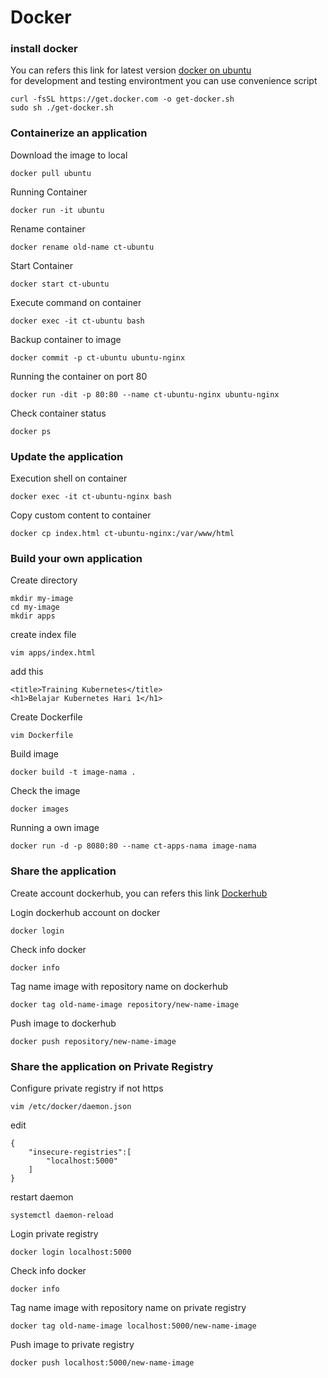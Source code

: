 # Docker
### install docker
You can refers this link for latest version [docker on ubuntu](https://docs.docker.com/engine/install/ubuntu/)<br>
for development and testing environtment you can use convenience script
``` 
curl -fsSL https://get.docker.com -o get-docker.sh
sudo sh ./get-docker.sh
```

### Containerize an application
Download the image to local
```
docker pull ubuntu 
``` 

Running Container
```
docker run -it ubuntu
```

Rename container
```
docker rename old-name ct-ubuntu
```

Start Container
```
docker start ct-ubuntu
```

Execute command on container
```
docker exec -it ct-ubuntu bash
```

Backup container to image
```
docker commit -p ct-ubuntu ubuntu-nginx
```

Running the container on port 80
```
docker run -dit -p 80:80 --name ct-ubuntu-nginx ubuntu-nginx
``` 

Check container status
```
docker ps 
``` 

### Update the application
Execution shell on container
```
docker exec -it ct-ubuntu-nginx bash
```

Copy custom content to container
```
docker cp index.html ct-ubuntu-nginx:/var/www/html
``` 

### Build your own application
Create directory
```
mkdir my-image
cd my-image
mkdir apps
```

create index file
```
vim apps/index.html
```

add this
```
<title>Training Kubernetes</title>
<h1>Belajar Kubernetes Hari 1</h1>
```

Create Dockerfile
```
vim Dockerfile 
```

Build image
```
docker build -t image-nama .
``` 

Check the image
```
docker images 
```

Running a own image
```
docker run -d -p 8080:80 --name ct-apps-nama image-nama
``` 

### Share the application
Create account dockerhub, you can refers this link [Dockerhub](https://hub.docker.com/)

Login dockerhub account on docker
```
docker login 
```
Check info docker 
```
docker info 
``` 
Tag name image with repository name on dockerhub 
```
docker tag old-name-image repository/new-name-image
``` 
Push image to dockerhub 
```
docker push repository/new-name-image
``` 

### Share the application on Private Registry

Configure private registry if not https
```
vim /etc/docker/daemon.json
```

edit
```
{
    "insecure-registries":[
        "localhost:5000"
    ]
}
```

restart daemon
```
systemctl daemon-reload
```

Login private registry
```
docker login localhost:5000
```

Check info docker 
```
docker info 
``` 

Tag name image with repository name on private registry 
```
docker tag old-name-image localhost:5000/new-name-image
``` 
Push image to private registry 
```
docker push localhost:5000/new-name-image
``` 
